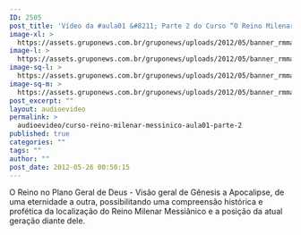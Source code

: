 ```yaml
---
ID: 2505
post_title: 'Vídeo da #aula01 &#8211; Parte 2 do Curso “O Reino Milenar Messiânico”'
image-xl: >
  https://assets.gruponews.com.br/gruponews/uploads/2012/05/banner_rmma1-prt2.jpg
image-l: >
  https://assets.gruponews.com.br/gruponews/uploads/2012/05/banner_rmma1-prt2.jpg
image-sq-l: >
  https://assets.gruponews.com.br/gruponews/uploads/2012/05/banner_rmma1-prt2.jpg
image-sq-m: >
  https://assets.gruponews.com.br/gruponews/uploads/2012/05/banner_rmma1-prt2-720x320.jpg
post_excerpt: ""
layout: audioevideo
permalink: >
  audioevideo/curso-reino-milenar-messinico-aula01-parte-2
published: true
categories: ""
tags: ""
author: ""
post_date: 2012-05-26 00:50:15
---
```

O Reino no Plano Geral de Deus - Visão geral de Gênesis a Apocalipse, de uma eternidade a outra, possibilitando uma compreensão histórica e profética da localização do Reino Milenar Messiânico e a posição da atual geração diante dele.